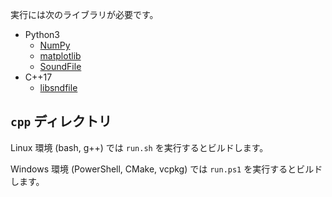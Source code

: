 実行には次のライブラリが必要です。

- Python3
  - [NumPy](https://numpy.org/)
  - [matplotlib](https://matplotlib.org/)
  - [SoundFile](https://pysoundfile.readthedocs.io/en/latest/)
- C++17
  - [libsndfile](http://www.mega-nerd.com/libsndfile/)

## `cpp` ディレクトリ
Linux 環境 (bash, g++) では `run.sh` を実行するとビルドします。

Windows 環境 (PowerShell, CMake, vcpkg) では `run.ps1` を実行するとビルドします。
